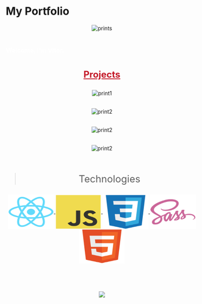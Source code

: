 # **My Portfolio**

<div align="center">
<img alt="prints" width="40%" src="https://via.placeholder.com/100">
</div>

#

<p style="font-size: 1rem; color: #fff; font-weight: 700;">Welcome, I'm Vitor.</p>

#

**<p align=center style="font-size: 1.5rem; color: #C41A29"><u>Projects</u></p>**

<div align="center" style="display: inline_block;">
  <img align="center" alt="print1" width="20%" src="https://via.placeholder.com/100">

##

  <img align="center" alt="print2" width="20%" src="https://via.placeholder.com/100">

##

  <img align="center" alt="print2" width="20%" src="https://via.placeholder.com/100">

##

  <img align="center" alt="print2" width="20%" src="https://via.placeholder.com/100">
</div>
<br />

#

##

> <p align=center style="font-size: 1.6rem">Technologies</p>

<div align="center" style="display: inline_block;">
  <a href="https://devdocs.io/react/" target="_blank">
  <img align="center" alt="Vitor-REACT" height="90" width="120" src="https://raw.githubusercontent.com/devicons/devicon/master/icons/react/react-original.svg">
  </a>
  <a href="https://devdocs.io/javascript/" target="_blank">
  <img align="center" alt="Vitor-JS" height="90" width="120" src="https://raw.githubusercontent.com/devicons/devicon/master/icons/javascript/javascript-original.svg">
  </a>
  <a href="https://devdocs.io/css/" target="_blank">
  <img align="center" alt="Vitor-CSS" height="90" width="120" src="https://raw.githubusercontent.com/devicons/devicon/master/icons/css3/css3-original.svg">
  </a>
  <a href="https://devdocs.io/sass/" target="_blank">
  <img align="center" alt="Vitor-sass" height="90" width="120" src="https://raw.githubusercontent.com/devicons/devicon/master/icons/sass/sass-original.svg">
  </a>
  <a href="https://devdocs.io/html/" target="_blank">
  <img align="center" alt="Vitor-HTML" height="90" width="120" src="https://raw.githubusercontent.com/devicons/devicon/master/icons/html5/html5-original.svg">
  </a>
</div>
<br />

#

<br />  
<div align="center"> 
   <a href="https://www.linkedin.com/in/vitor-mendesco/" target="_blank"><img src="https://img.shields.io/badge/-LinkedIn-%230077B5?style=for-the-badge&logo=linkedin&logoColor=white" target="_blank"></a>
</div>
